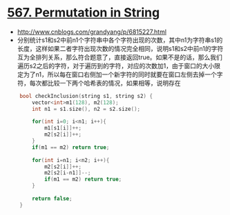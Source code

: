 # [567. Permutation in String](https://leetcode.com/problems/permutation-in-string/description/)
* http://www.cnblogs.com/grandyang/p/6815227.html
* 分别统计s1和s2中前n1个字符串中各个字符出现的次数，其中n1为字符串s1的长度，这样如果二者字符出现次数的情况完全相同，说明s1和s2中前n1的字符互为全排列关系，那么符合题意了，直接返回true。如果不是的话，那么我们遍历s2之后的字符，对于遍历到的字符，对应的次数加1，由于窗口的大小限定为了n1，所以每在窗口右侧加一个新字符的同时就要在窗口左侧去掉一个字符，每次都比较一下两个哈希表的情况，如果相等，说明存在

```c++
    bool checkInclusion(string s1, string s2) {
        vector<int>m1(128), m2(128);
        int n1 = s1.size(), n2 = s2.size();
        
        for(int i=0; i<n1; i++){
            m1[s1[i]]++;
            m2[s2[i]]++;
        }
        if(m1 == m2) return true;
        
        for(int i=n1; i<n2; i++){
            m2[s2[i]]++;
            m2[s2[i-n1]]--;
            if(m1 == m2) return true;
        }
        
        return false;
    }

```
